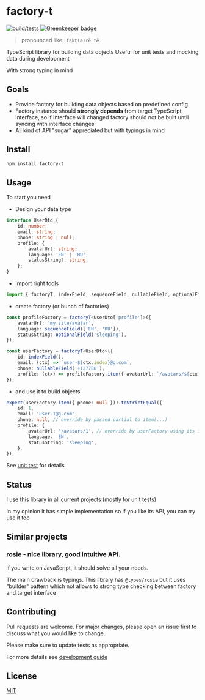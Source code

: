 # factory-t

![build/tests](https://github.com/rodmax/factory-t/workflows/build/tests/badge.svg)
[![Greenkeeper badge](https://badges.greenkeeper.io/rodmax/factory-t.svg)](https://greenkeeper.io/)

> pronounced like `ˈfakt(ə)rē tē`

TypeScript library for building data objects
Useful for unit tests and mocking data during development

With strong typing in mind

## Goals

-   Provide factory for building data objects based on predefined config
-   Factory instance should **strongly depends** from target TypeScript interface, so if interface will changed factory should not be built until syncing with interface changes
-   All kind of API "sugar" appreciated but with typings in mind

## Install

```bash
npm install factory-t
```

## Usage

To start you need

-   Design your data type
<!-- embedme ./src/tests/readme-snippets.test.ts#L5-L14-->

```ts
interface UserDto {
    id: number;
    email: string;
    phone: string | null;
    profile: {
        avatarUrl: string;
        language: 'EN' | 'RU';
        statusString?: string;
    };
}
```

-   Import right tools
<!-- embedme ./src/tests/readme-snippets.test.ts#L1-L1-->

```ts
import { factoryT, indexField, sequenceField, nullableField, optionalField } from 'factory-t';
```

-   create factory (or bunch of factories)
<!-- embedme ./src/tests/readme-snippets.test.ts#L16-L27-->

```ts
const profileFactory = factoryT<UserDto['profile']>({
    avatarUrl: 'my.site/avatar',
    language: sequenceField(['EN', 'RU']),
    statusString: optionalField('sleeping'),
});

const userFactory = factoryT<UserDto>({
    id: indexField(),
    email: (ctx) => `user-${ctx.index}@g.com`,
    phone: nullableField('+127788'),
    profile: (ctx) => profileFactory.item({ avatarUrl: `/avatars/${ctx.index}` }),
});
```

-   and use it to build objects

<!-- embedme ./src/tests/readme-snippets.test.ts#L29-L38-->

```ts
expect(userFactory.item({ phone: null })).toStrictEqual({
    id: 1,
    email: 'user-1@g.com',
    phone: null, // override by passed partial to item(...)
    profile: {
        avatarUrl: '/avatars/1', // override by userFactory using its index
        language: 'EN',
        statusString: 'sleeping',
    },
});
```

See [unit test](./src/tests/factory-t.test.ts) for details

## Status

I use this library in all current projects (mostly for unit tests)

In my opinion it has simple implementation
so if you like its API, you can try use it too

## Similar projects

### [rosie](https://github.com/rosiejs/rosie) - nice library, good intuitive API.

if you write on JavaScript, it should solve all your needs.

The main drawback is typings. This library has `@types/rosie` but it uses "builder" pattern which not allows to strong type checking between factory and target interface

## Contributing

Pull requests are welcome. For major changes, please open an issue first to discuss what you would like to change.

Please make sure to update tests as appropriate.

For more details see [development guide](DEVELOPMENT.md)

## License

[MIT](https://choosealicense.com/licenses/mit/)

